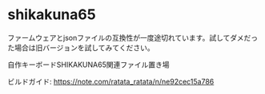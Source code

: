 # shikakuna65

ファームウェアとjsonファイルの互換性が一度途切れています。試してダメだった場合は旧バージョンを試してみてください。

自作キーボードSHIKAKUNA65関連ファイル置き場

ビルドガイド: https://note.com/ratata_ratata/n/ne92cec15a786
